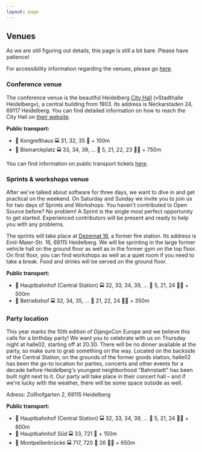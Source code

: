 ```yaml
---
layout: page
---
```


## Venues

As we are still figuring out details, this page is still a bit bare. Please have patience!

For accessibility information regarding the venues, please go [here](/access).

### Conference venue

The conference venue is the beautiful Heidelberg [City Hall](http://www.heidelberg-kongresshaus.de/)
(»Stadthalle Heidelberg«), a central building from 1903. Its address is Neckarstaden 24, 69117 Heidelberg.
You can find detailed information on how to reach the City Hall on [their
website](http://www.heidelberg-kongresshaus.de/en/visitors/arrival-parking.html).

**Public transport:**

* 🚏 Kongreßhaus 🚍 31, 32, 35 🚶 + 100m
* 🚏 Bismarckplatz 🚍 33, 34, 39, … 🚊 5, 21, 22, 23 🚶🏿 + 750m

You can find information on public transport tickets [here](/info/heidelberg/).

### Sprints & workshops venue

After we've talked about software for three days, we want to dive in
and get practical on the weekend. On Saturday and Sunday we invite
you to join us for two days of Sprints and Workshops. You haven't
contributed to Open Source before? No problem! A Sprint is the single
most perfect opportunity to get started. Experienced contributors will
be present and ready to help you with any problems.

The sprints will take place at [Dezernat 16](http://www.dezernat16.de/), a former fire station. Its
address is Emil-Maier-Str. 16, 69115 Heidelberg.
We will be sprinting in the
large former vehicle hall on the ground floor as well as in the former
gym on the top floor. On first floor, you can find workshops as well as a
quiet room if you need to take a break. Food and drinks will be served
on the ground floor.


**Public transport:**

* 🚏 Hauptbahnhof (Central Station) 🚍 32, 33, 34, 39, … 🚊 5, 21, 24 🚶‍♀️ + 500m
* 🚏 Betriebshof 🚍 32, 34, 35, … 🚊 21, 22, 24 🚶🏿 + 350m

### Party location

This year marks the 10th edition of DjangoCon Europe and we believe
this calls for a birthday party! We want you to celebrate with us on
Thursday night at halle02, starting off at 20.30. There will be no dinner
available at the party, so make sure to grab something on the way.
Located on the backside of the Central Station, on the grounds of the
former goods station, halle02 has been the go-to location for parties,
concerts and other events for a decade before Heidelberg's youngest
neighborhood "Bahnstadt" has been built right next to it. Our party will
take place in their concert hall – and if we're lucky with the weather,
there will be some space outside as well.

Adress: Zollhofgarten 2, 69115 Heidelberg

**Public transport:**

* 🚏 Hauptbahnhof (Central Station) 🚍 32, 33, 34, 39, … 🚊 5, 21, 24 🚶‍♀️ + 800m
* 🚏 Hauptbahnhof *Süd* 🚍 33, 721 🚶 + 150m
* 🚏 Montpellierbrücke 🚍 717, 720 🚊 26 🚶🏿 + 650m
